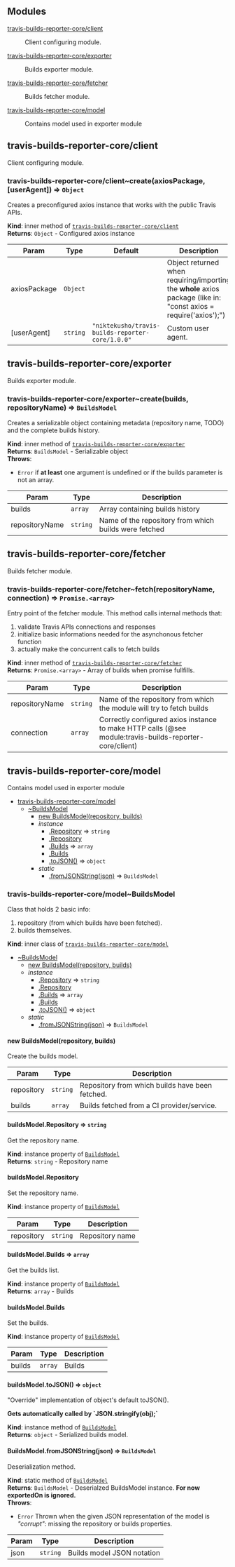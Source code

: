 ## Modules

<dl>
<dt><a href="#module_travis-builds-reporter-core/client">travis-builds-reporter-core/client</a></dt>
<dd><p>Client configuring module.</p>
</dd>
<dt><a href="#module_travis-builds-reporter-core/exporter">travis-builds-reporter-core/exporter</a></dt>
<dd><p>Builds exporter module.</p>
</dd>
<dt><a href="#module_travis-builds-reporter-core/fetcher">travis-builds-reporter-core/fetcher</a></dt>
<dd><p>Builds fetcher module.</p>
</dd>
<dt><a href="#module_travis-builds-reporter-core/model">travis-builds-reporter-core/model</a></dt>
<dd><p>Contains model used in exporter module</p>
</dd>
</dl>

<a name="module_travis-builds-reporter-core/client"></a>

## travis-builds-reporter-core/client
Client configuring module.

<a name="module_travis-builds-reporter-core/client..create"></a>

### travis-builds-reporter-core/client~create(axiosPackage, [userAgent]) ⇒ <code>Object</code>
Creates a preconfigured axios instance that works with the public Travis APIs.

**Kind**: inner method of [<code>travis-builds-reporter-core/client</code>](#module_travis-builds-reporter-core/client)  
**Returns**: <code>Object</code> - Configured axios instance  

| Param | Type | Default | Description |
| --- | --- | --- | --- |
| axiosPackage | <code>Object</code> |  | Object returned when requiring/importing  the <b>whole</b> axios package (like in: "const axios = require('axios');") |
| [userAgent] | <code>string</code> | <code>&quot;niktekusho/travis-builds-reporter-core/1.0.0&quot;</code> | Custom user agent. |

<a name="module_travis-builds-reporter-core/exporter"></a>

## travis-builds-reporter-core/exporter
Builds exporter module.

<a name="module_travis-builds-reporter-core/exporter..create"></a>

### travis-builds-reporter-core/exporter~create(builds, repositoryName) ⇒ <code>BuildsModel</code>
Creates a serializable object containing metadata (repository name, TODO)and the complete builds history.

**Kind**: inner method of [<code>travis-builds-reporter-core/exporter</code>](#module_travis-builds-reporter-core/exporter)  
**Returns**: <code>BuildsModel</code> - Serializable object  
**Throws**:

- <code>Error</code> if <b>at least</b> one argument is undefined or if the builds parameter is not an array.


| Param | Type | Description |
| --- | --- | --- |
| builds | <code>array</code> | Array containing builds history |
| repositoryName | <code>string</code> | Name of the repository from which builds were fetched |

<a name="module_travis-builds-reporter-core/fetcher"></a>

## travis-builds-reporter-core/fetcher
Builds fetcher module.

<a name="module_travis-builds-reporter-core/fetcher..fetch"></a>

### travis-builds-reporter-core/fetcher~fetch(repositoryName, connection) ⇒ <code>Promise.&lt;array&gt;</code>
Entry point of the fetcher module.This method calls internal methods that:<ol> <li> validate Travis APIs connections and responses </li> <li> initialize basic informations needed for the asynchonous fetcher function </li> <li> actually make the concurrent calls to fetch builds </li></ol>

**Kind**: inner method of [<code>travis-builds-reporter-core/fetcher</code>](#module_travis-builds-reporter-core/fetcher)  
**Returns**: <code>Promise.&lt;array&gt;</code> - Array of builds when promise fullfills.  

| Param | Type | Description |
| --- | --- | --- |
| repositoryName | <code>string</code> | Name of the repository from which the module  will try to fetch builds |
| connection | <code>array</code> | Correctly configured axios instance to make HTTP calls (@see module:travis-builds-reporter-core/client) |

<a name="module_travis-builds-reporter-core/model"></a>

## travis-builds-reporter-core/model
Contains model used in exporter module


* [travis-builds-reporter-core/model](#module_travis-builds-reporter-core/model)
    * [~BuildsModel](#module_travis-builds-reporter-core/model..BuildsModel)
        * [new BuildsModel(repository, builds)](#new_module_travis-builds-reporter-core/model..BuildsModel_new)
        * _instance_
            * [.Repository](#module_travis-builds-reporter-core/model..BuildsModel+Repository) ⇒ <code>string</code>
            * [.Repository](#module_travis-builds-reporter-core/model..BuildsModel+Repository)
            * [.Builds](#module_travis-builds-reporter-core/model..BuildsModel+Builds) ⇒ <code>array</code>
            * [.Builds](#module_travis-builds-reporter-core/model..BuildsModel+Builds)
            * [.toJSON()](#module_travis-builds-reporter-core/model..BuildsModel+toJSON) ⇒ <code>object</code>
        * _static_
            * [.fromJSONString(json)](#module_travis-builds-reporter-core/model..BuildsModel.fromJSONString) ⇒ <code>BuildsModel</code>

<a name="module_travis-builds-reporter-core/model..BuildsModel"></a>

### travis-builds-reporter-core/model~BuildsModel
Class that holds 2 basic info:<ol><li>repository (from which builds have been fetched).</li><li>builds themselves.</li></ol>

**Kind**: inner class of [<code>travis-builds-reporter-core/model</code>](#module_travis-builds-reporter-core/model)  

* [~BuildsModel](#module_travis-builds-reporter-core/model..BuildsModel)
    * [new BuildsModel(repository, builds)](#new_module_travis-builds-reporter-core/model..BuildsModel_new)
    * _instance_
        * [.Repository](#module_travis-builds-reporter-core/model..BuildsModel+Repository) ⇒ <code>string</code>
        * [.Repository](#module_travis-builds-reporter-core/model..BuildsModel+Repository)
        * [.Builds](#module_travis-builds-reporter-core/model..BuildsModel+Builds) ⇒ <code>array</code>
        * [.Builds](#module_travis-builds-reporter-core/model..BuildsModel+Builds)
        * [.toJSON()](#module_travis-builds-reporter-core/model..BuildsModel+toJSON) ⇒ <code>object</code>
    * _static_
        * [.fromJSONString(json)](#module_travis-builds-reporter-core/model..BuildsModel.fromJSONString) ⇒ <code>BuildsModel</code>

<a name="new_module_travis-builds-reporter-core/model..BuildsModel_new"></a>

#### new BuildsModel(repository, builds)
Create the builds model.


| Param | Type | Description |
| --- | --- | --- |
| repository | <code>string</code> | Repository from which builds have been fetched. |
| builds | <code>array</code> | Builds fetched from a CI provider/service. |

<a name="module_travis-builds-reporter-core/model..BuildsModel+Repository"></a>

#### buildsModel.Repository ⇒ <code>string</code>
Get the repository name.

**Kind**: instance property of [<code>BuildsModel</code>](#module_travis-builds-reporter-core/model..BuildsModel)  
**Returns**: <code>string</code> - Repository name  
<a name="module_travis-builds-reporter-core/model..BuildsModel+Repository"></a>

#### buildsModel.Repository
Set the repository name.

**Kind**: instance property of [<code>BuildsModel</code>](#module_travis-builds-reporter-core/model..BuildsModel)  

| Param | Type | Description |
| --- | --- | --- |
| repository | <code>string</code> | Repository name |

<a name="module_travis-builds-reporter-core/model..BuildsModel+Builds"></a>

#### buildsModel.Builds ⇒ <code>array</code>
Get the builds list.

**Kind**: instance property of [<code>BuildsModel</code>](#module_travis-builds-reporter-core/model..BuildsModel)  
**Returns**: <code>array</code> - Builds  
<a name="module_travis-builds-reporter-core/model..BuildsModel+Builds"></a>

#### buildsModel.Builds
Set the builds.

**Kind**: instance property of [<code>BuildsModel</code>](#module_travis-builds-reporter-core/model..BuildsModel)  

| Param | Type | Description |
| --- | --- | --- |
| builds | <code>array</code> | Builds |

<a name="module_travis-builds-reporter-core/model..BuildsModel+toJSON"></a>

#### buildsModel.toJSON() ⇒ <code>object</code>
"Override" implementation of object's default toJSON().<p><strong>Gets automatically called by `JSON.stringify(obj);`</strong></p>

**Kind**: instance method of [<code>BuildsModel</code>](#module_travis-builds-reporter-core/model..BuildsModel)  
**Returns**: <code>object</code> - Serialized builds model.  
<a name="module_travis-builds-reporter-core/model..BuildsModel.fromJSONString"></a>

#### BuildsModel.fromJSONString(json) ⇒ <code>BuildsModel</code>
Deserialization method.

**Kind**: static method of [<code>BuildsModel</code>](#module_travis-builds-reporter-core/model..BuildsModel)  
**Returns**: <code>BuildsModel</code> - Deserialzed BuildsModel instance.<strong>For now exportedOn is ignored.</strong>  
**Throws**:

- <code>Error</code> Thrown when the given JSON representation of the model is <i>"corrupt"</i>: missing the repository or builds properties.


| Param | Type | Description |
| --- | --- | --- |
| json | <code>string</code> | Builds model JSON notation |

